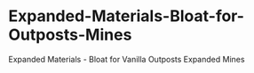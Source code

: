 # Expanded-Materials-Bloat-for-Outposts-Mines
Expanded Materials - Bloat for Vanilla Outposts Expanded Mines
